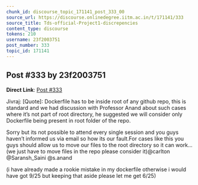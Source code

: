 ```yaml
---
chunk_id: discourse_topic_171141_post_333_00
source_url: https://discourse.onlinedegree.iitm.ac.in/t/171141/333
source_title: Tds-official-Project1-discrepencies
content_type: discourse
tokens: 210
username: 23f2003751
post_number: 333
topic_id: 171141
---
```


## Post #333 by 23f2003751

**Direct Link**: [Post #333](https://discourse.onlinedegree.iitm.ac.in/t/171141/333)

Jivraj:
[Quote]: 
Dockerfile has to be inside root of any github repo, this is standard and we had discussion with Professor Anand about such cases where it’s not part of root directory, he suggested we will consider only Dockerfile being present in root folder of the repo.

Sorry but its not possible to attend every single session and you guys haven’t informed us via email so how its our fault.For cases like this you guys should allow us to move our files to the root directory so it can work…(we just have to move files in the repo please consider it)@carlton @Saransh_Saini @s.anand

(i have already made a rookie mistake in my dockerfile otherwise i would have got 9/25 but keeping that aside please let me get 6/25)
